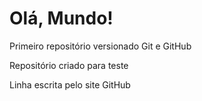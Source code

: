 # Olá, Mundo!
 Primeiro repositório versionado Git e GitHub

Repositório criado para teste

Linha escrita pelo site GitHub
